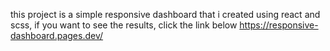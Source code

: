 this project is a simple responsive dashboard that i created using react and scss, if you want to see the results, click the link below https://responsive-dashboard.pages.dev/
